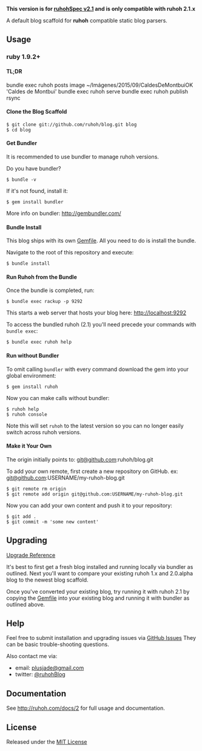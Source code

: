 **This version is for [ruhohSpec v2.1](http://ruhoh.com/docs/2) and is only compatible with ruhoh 2.1.x**

A default blog scaffold for **ruhoh** compatible static blog parsers.

## Usage

### ruby 1.9.2+

#### TL;DR

bundle exec ruhoh posts image ~/Imágenes/2015/09/CaldesDeMontbuiOK 'Caldes de Montbui'
bundle exec ruhoh serve
bundle exec ruhoh publish rsync

#### Clone the Blog Scaffold

    $ git clone git://github.com/ruhoh/blog.git blog
    $ cd blog

#### Get Bundler

It is recommended to use bundler to manage ruhoh versions.

Do you have bundler?

    $ bundle -v
    
If it's not found, install it:

    $ gem install bundler
    
More info on bundler: http://gembundler.com/

#### Bundle Install

This blog ships with its own [Gemfile][]. All you need to do is install the bundle.

Navigate to the root of this repository and execute:

    $ bundle install

#### Run Ruhoh from the Bundle

Once the bundle is completed, run:

    $ bundle exec rackup -p 9292

This starts a web server that hosts your blog here: [http://localhost:9292](http://localhost:9292)

To access the bundled ruhoh (2.1) you'll need precede your commands with `bundle exec`:

    $ bundle exec ruhoh help

#### Run without Bundler

To omit calling `bundler` with every command download the gem into your global environment:

    $ gem install ruhoh

Now you can make calls without bundler:

    $ ruhoh help
    $ ruhoh console

Note this will set `ruhoh` to the latest version so you can no longer easily switch across ruhoh versions.

#### Make it Your Own

The origin initially points to: git@github.com:ruhoh/blog.git

To add your own remote, first create a new repository on GitHub. ex: git@github.com:USERNAME/my-ruhoh-blog.git

    $ git remote rm origin
    $ git remote add origin git@github.com:USERNAME/my-ruhoh-blog.git

Now you can add your own content and push it to your repository:

    $ git add .
    $ git commit -m 'some new content'

## Upgrading

[Upgrade Reference](http://ruhoh.com/docs/2/upgrading)

It's best to first get a fresh blog installed and running locally via bundler as outlined.
Next you'll want to compare your existing ruhoh 1.x and 2.0.alpha blog to the newest blog scaffold.

Once you've converted your existing blog, try running it with ruhoh 2.1 by copying the [Gemfile][] into your existing blog and running it with bundler as outlined above.

## Help

Feel free to submit installation and upgrading issues via [GitHub Issues](https://github.com/ruhoh/blog/issues)
They can be basic trouble-shooting questions.

Also contact me via:

- email: plusjade@gmail.com
- twitter: [@ruhohBlog](http://twitter.com/ruhohBlog)

## Documentation

See <http://ruhoh.com/docs/2> for full usage and documentation.

## License

Released under the [MIT License](http://www.opensource.org/licenses/MIT)

[Gemfile]: https://github.com/ruhoh/blog/blob/master/Gemfile
